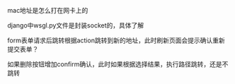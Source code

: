 mac地址是怎么打在网卡上的

django中wsgl.py文件是封装socket的，具体了解

form表单请求后跳转根据action跳转到新的地址，此时刷新页面会提示确认重新提交表单？

如果删除按钮增加confirm确认，此时如果根据选择结果，执行路径跳转，还是不跳转